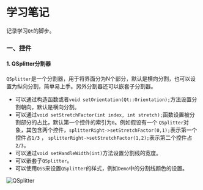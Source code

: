 # 学习笔记

记录学习```Qt```的脚步。

### 一、控件

#### 1. QSplitter分割器

```QSplitter```是一个分割器，用于将界面分为N个部分，默认是横向分割，也可以设置为纵向分割，简单易上手。另外分割器还可以嵌套子分割器。

- 可以通过构造函数或者```void setOrientation(Qt::Orientation);```方法设置分割朝向，默认是横向分割。
- 可以通过```void setStretchFactor(int index, int stretch);```函数设置被分割部分的占比，默认第一个控件的索引为```0```。例如假设有一个 ```QSplitter```对象，其包含两个控件，```splitterRight->setStretchFactor(0,1);```表示第一个控件占```1/3``` ，  ```splitterRight->setStretchFactor(1,2);```表示第二个控件占```2/3```。
- 可以通过```void setHandleWidth(int)```方法设置分割线的宽度。
- 可以嵌套子```QSplitter```。
- 可以使用```QSS```来设置```QSplitter```的样式，例如```Demo```中的分割线颜色的设置。

![QSplitter](Pics\QSplitter.png)
